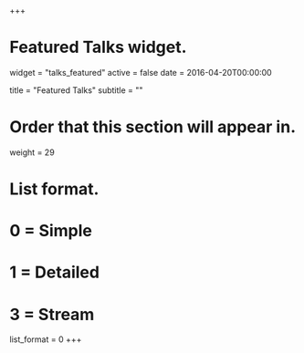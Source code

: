 +++
# Featured Talks widget.
widget = "talks_featured"
active = false
date = 2016-04-20T00:00:00

title = "Featured Talks"
subtitle = ""

# Order that this section will appear in.
weight = 29

# List format.
#   0 = Simple
#   1 = Detailed
#   3 = Stream
list_format = 0
+++
